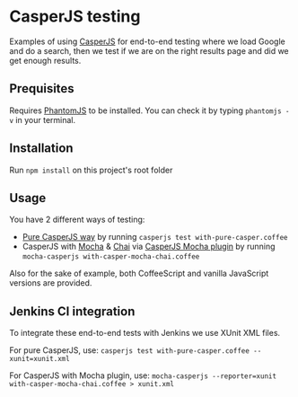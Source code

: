 # CasperJS testing

Examples of using [CasperJS](http://casperjs.org/) for end-to-end testing where we load Google and do a search, then we test if we are on the right results page and did we get enough results.

## Prequisites

Requires [PhantomJS](http://phantomjs.org/) to be installed. You can check it by typing `phantomjs -v` in your terminal.

## Installation

Run `npm install` on this project's root folder

## Usage

You have 2 different ways of testing:
- [Pure CasperJS way](http://docs.casperjs.org/en/latest/testing.html) by running `casperjs test with-pure-casper.coffee`
- CasperJS with [Mocha](http://mochajs.org/) & [Chai](http://chaijs.com/) via [CasperJS Mocha plugin](https://github.com/nathanboktae/mocha-casperjs) by running `mocha-casperjs with-casper-mocha-chai.coffee`

Also for the sake of example, both CoffeeScript and vanilla JavaScript versions are provided.

## Jenkins CI integration

To integrate these end-to-end tests with Jenkins we use XUnit XML files.

For pure CasperJS, use:
`casperjs test with-pure-casper.coffee --xunit=xunit.xml`

For CasperJS with Mocha plugin, use:
`mocha-casperjs --reporter=xunit with-casper-mocha-chai.coffee > xunit.xml`
